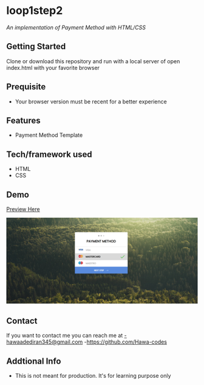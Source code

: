 # loop1step2
*An implementation of Payment Method with HTML/CSS*

## Getting Started
Clone or download this repository and run with a local server of open index.html with your favorite browser

## Prequisite
- Your browser version must be recent for a better experience

## Features
- Payment Method Template

## Tech/framework used
- HTML
- CSS

## Demo
[Preview Here](https://rawcdn.githack.com/Hawa-codes/loop1-step2/refs/heads/main/index.html)

![screenshot](./img/Screenshot.png)
## Contact
If you want to contact me you can reach me at
-hawaadediran345@gmail.com
-https://github.com/Hawa-codes

## Addtional Info
- This is not meant for production. It's for learning purpose only